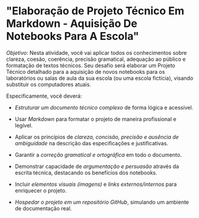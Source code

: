 # "Elaboração de Projeto Técnico Em Markdown - Aquisição De Notebooks Para A Escola"

*Objetivo*: Nesta atividade, você vai aplicar todos os conhecimentos sobre clareza, coesão, coerência, precisão gramatical, adequação ao público e formatação de textos técnicos. Seu desafio será elaborar um Projeto Técnico detalhado para a aquisição de novos notebooks para os laboratórios ou salas de aula da sua escola (ou uma escola fictícia), visando substituir os computadores atuais.

Especificamente, você deverá:

- *Estruturar um documento técnico complexo* de forma lógica e acessível.

- Usar *Markdown* para formatar o projeto de maneira profissional e legível.

- Aplicar os princípios de *clareza, concisão, precisão e ausência de ambiguidade* na descrição das especificações e justificativas.

- Garantir a *correção gramatical e ortográfica* em todo o documento.

- Demonstrar capacidade de *argumentação e persuasão* através da escrita técnica, destacando os benefícios dos notebooks.

- Incluir *elementos visuais (imagens)* e *links externos/internos* para enriquecer o projeto.

- *Hospedar o projeto em um repositório GitHub*, simulando um ambiente de documentação real.
